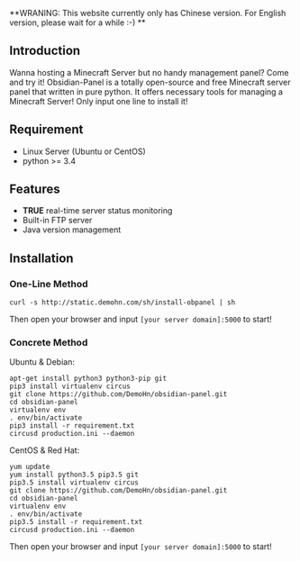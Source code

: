 **WRANING: This website currently only has Chinese version. For English version, please wait for a while :-) **

## Introduction
Wanna hosting a Minecraft Server but no handy management panel?
Come and try it!
Obsidian-Panel is a totally open-source and free Minecraft server panel that written in pure python.  It offers necessary tools for managing a Minecraft Server!
Only input one line to install it!

## Requirement
- Linux Server (Ubuntu or CentOS)
- python >= 3.4

## Features
- **TRUE** real-time server status monitoring
- Built-in FTP server
- Java version management

## Installation

### One-Line Method
```
curl -s http://static.demohn.com/sh/install-obpanel | sh
```

Then open your browser and input `[your server domain]:5000` to start!

### Concrete Method

Ubuntu & Debian:

```
apt-get install python3 python3-pip git
pip3 install virtualenv circus
git clone https://github.com/DemoHn/obsidian-panel.git
cd obsidian-panel
virtualenv env
. env/bin/activate
pip3 install -r requirement.txt
circusd production.ini --daemon
```

CentOS & Red Hat:

```
yum update
yum install python3.5 pip3.5 git
pip3.5 install virtualenv circus
git clone https://github.com/DemoHn/obsidian-panel.git
cd obsidian-panel
virtualenv env
. env/bin/activate
pip3.5 install -r requirement.txt
circusd production.ini --daemon
```

Then open your browser and input `[your server domain]:5000` to start!